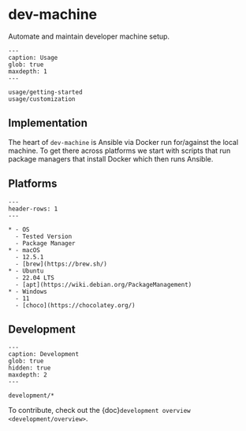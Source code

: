 # dev-machine

Automate and maintain developer machine setup.

```{toctree}
---
caption: Usage
glob: true
maxdepth: 1
---

usage/getting-started
usage/customization
```

## Implementation

The heart of `dev-machine` is Ansible via Docker run for/against the local machine. To get there across platforms we start with scripts that run package managers that install Docker which then runs Ansible.

## Platforms

```{list-table}
---
header-rows: 1
---

* - OS
  - Tested Version
  - Package Manager
* - macOS
  - 12.5.1
  - [brew](https://brew.sh/)
* - Ubuntu
  - 22.04 LTS
  - [apt](https://wiki.debian.org/PackageManagement)
* - Windows
  - 11
  - [choco](https://chocolatey.org/)
```

## Development

```{toctree}
---
caption: Development
glob: true
hidden: true
maxdepth: 2
---

development/*
```

To contribute, check out the {doc}`development overview <development/overview>`.
